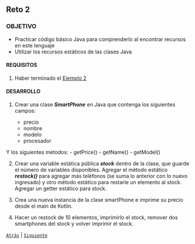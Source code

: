 ## Reto 2

### OBJETIVO 

- Practicar código básico Java para comprenderlo al encontrar recursos en este lenguaje
- Utilizar los recursos estáticos de las clases Java

#### REQUISITOS 

1. Haber terminado el [Ejemplo 2](../Ejemplo-02)

#### DESARROLLO

1. Crear una clase ***SmartPhone*** en Java que contenga los siguientes campos:

	- precio
	- nombre
	- modelo
	- procesador

Y los siguientes métodos:
	- getPrice()
	- getName()
	- getModel()
	
<!-- <details>
	<summary>Solucion</summary>
	
```java
public class SmartPhone {

    private float price;
    private String name;
    private String model;
    private String processor;


    public SmartPhone(float price,String name, String model, String processor){
        this.price = price;
        this.name = name;
        this.model = model;
        this.processor = processor;
    }

    public float getPrice(){
        return price;
    }

    public String getName(){
        return name;
    }
    public String getModel(){
        return model;
    }
}
```
</details> -->
	
2. Crear una variable estática pública  ***stock*** dentro de la clase, que guarde el número de variables disponibles. Agregar el método estático ***restock()*** para agregar más teléfonos (se suma lo anterior con lo nuevo ingresado) y otro método estático para restarle  un elemento al stock. Agregar un getter estático para stock.

<!-- <details>
	<summary>Solucion</summary>
	
```java
    protected static int stock = 0;

    public static void restock(int newStock){
        stock += newStock;
    }

    public static void minusStock(){
        stock--;
    }

    public static int getStock(){
        return stock;
    }
```
</details>
 -->

3. Crea una nueva instancia de la clase smartPhone e imprime su precio desde el main de Kotlin.


<!-- <details>
	<summary>Solucion</summary>
	
```kotlin
val iPhone = SmartPhone(
        21230.53F,
        "iPhone",
        "11 Pro",
        "A13 Bionic"
    )

    println(iPhone.price)
```
</details> -->



4. Hacer un restock de 10 elementos, imprimirlo el stock, remover dos smartphones del stock y volver imprimir el stock.

<!-- <details>
	<summary>Solucion</summary>
	
```kotlin
    SmartPhone.restock(10)
    SmartPhone.minusStock()
    SmartPhone.minusStock()
    println("Stock actual: ${SmartPhone.getStock()}")
    SmartPhone.restock(5)
    println("Stock actual: ${SmartPhone.getStock()}")
```
</details> -->

[`Atrás`](../Ejemplo-03) | [`Siguiente`](../Readme.md)
